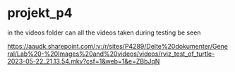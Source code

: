 # projekt_p4
in the videos folder can all the videos taken during testing be seen


https://aaudk.sharepoint.com/:v:/r/sites/P4289/Delte%20dokumenter/General/Lab%20-%20Images%20and%20videos/videos/rviz_test_of_turtle-2023-05-22_21.13.54.mkv?csf=1&web=1&e=ZBbJqN
